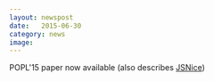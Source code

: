 ```yaml
---
layout: newspost
date:   2015-06-30
category: news
image: 
---
```


POPL'15 paper now available (also describes [JSNice]({{"/jsnice"|relative_url}}))